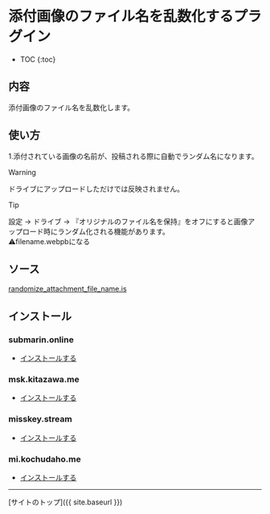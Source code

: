 # 添付画像のファイル名を乱数化するプラグイン

* TOC
{:toc}

## 内容
添付画像のファイル名を乱数化します。

## 使い方

1.添付されている画像の名前が、投稿される際に自動でランダム名になります。

> [!WARNING]  
> ドライブにアップロードしただけでは反映されません。

> [!TIP]  
> 設定 -> ドライブ -> 『オリジナルのファイル名を保持』をオフにすると画像アップロード時にランダム化される機能があります。  
> ⚠️filename.webpbになる

## ソース
[randomize_attachment_file_name.is](https://github.com/elysion-pre/MisskeyPlugins/blob/main/src/randomize_attachment_file_name.is)

## インストール

### submarin.online
- [インストールする](https://submarin.online/install-extentions?url=https://elysion-pre.github.io/MisskeyPlugins/json/randomize_attachment_file_name.json&hash=0b8a99573c12dac4513fc7d0140674519e452650b77feba53e515e0515041f5df2da7ed0a99048d12a386add5af52b0495864e2302854c3dcde16c68c027141b)

### msk.kitazawa.me
- [インストールする](https://msk.kitazawa.me/install-extentions?url=https://elysion-pre.github.io/MisskeyPlugins/json/randomize_attachment_file_name.json&hash=0b8a99573c12dac4513fc7d0140674519e452650b77feba53e515e0515041f5df2da7ed0a99048d12a386add5af52b0495864e2302854c3dcde16c68c027141b)

### misskey.stream
- [インストールする](https://misskey.stream/install-extentions?url=https://elysion-pre.github.io/MisskeyPlugins/json/randomize_attachment_file_name.json&hash=0b8a99573c12dac4513fc7d0140674519e452650b77feba53e515e0515041f5df2da7ed0a99048d12a386add5af52b0495864e2302854c3dcde16c68c027141b)

### mi.kochudaho.me
- [インストールする](https://mi.kochudaho.me/install-extentions?url=https://elysion-pre.github.io/MisskeyPlugins/json/randomize_attachment_file_name.json&hash=0b8a99573c12dac4513fc7d0140674519e452650b77feba53e515e0515041f5df2da7ed0a99048d12a386add5af52b0495864e2302854c3dcde16c68c027141b)

----

[サイトのトップ]({{ site.baseurl }})
